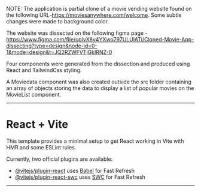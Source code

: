 NOTE:
The application is partial clone of a movie vending website found on the following URL-https://moviesanywhere.com/welcome. Some subtle changes were made to background color. 

The website was dissected on the following figma page -  https://www.figma.com/file/uplvX8y4YXwo797ULUlATl/Cloned-Movie-App-dissecting?type=design&node-id=0-1&mode=design&t=JQ2RZWFVTjGkIRNZ-0

Four components were generated from the dissection and produced using React and TailwindCss styling.

A Moviedata component was also created outside the src folder containing an array of objects storing the data to display a list of popular movies on the MovieList component. 





-------------------------------------------------------------------------------------------------------------------
# React + Vite

This template provides a minimal setup to get React working in Vite with HMR and some ESLint rules.

Currently, two official plugins are available:

- [@vitejs/plugin-react](https://github.com/vitejs/vite-plugin-react/blob/main/packages/plugin-react/README.md) uses [Babel](https://babeljs.io/) for Fast Refresh
- [@vitejs/plugin-react-swc](https://github.com/vitejs/vite-plugin-react-swc) uses [SWC](https://swc.rs/) for Fast Refresh

-------------------------------------------------------------------------------------------------------------------


